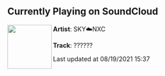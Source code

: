 ## Currently Playing on SoundCloud

[<img align="left" width="100" src="https://i1.sndcdn.com/artworks-0yga7jzeM2a07liM-HJzHYw-t500x500.jpg">](https://soundcloud.com/cloudnightcor3/zax40yekpssf)

**Artist**: SKY☁️NXC 

**Track**: ??????

Last updated at 08/19/2021 15:37
